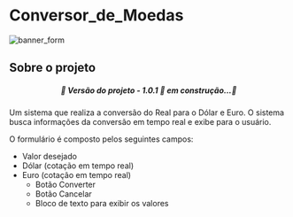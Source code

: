 # Conversor_de_Moedas #

![banner_form](https://user-images.githubusercontent.com/81047389/184954324-18f0545d-0298-43ce-965f-931dc718c806.png)

## Sobre o projeto

<h5 align="center">🚧 Versão do projeto - 1.0.1 🚀 em construção...🚧</h5>
Um sistema que realiza a conversão do Real para o Dólar e Euro.
O sistema busca informações da conversão em tempo real e exibe para o usuário.

O formulário é composto pelos seguintes campos:
* Valor desejado       
* Dólar (cotação em tempo real)
* Euro  (cotação em tempo real)
  * Botão Converter
  * Botão Cancelar
  * Bloco de texto para exibir os valores
